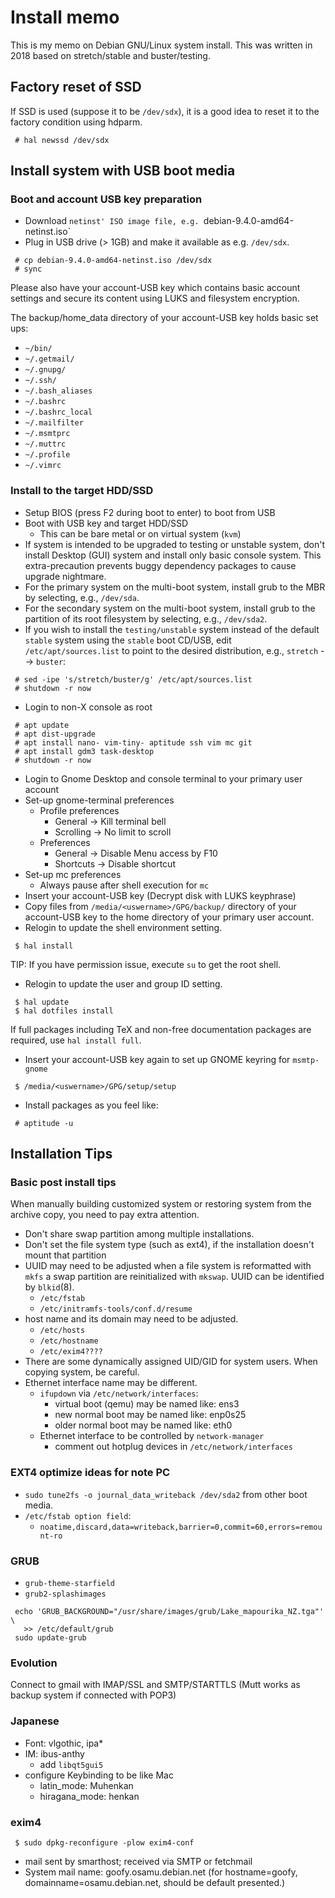 # Install memo
<!---
vim:se tw=78 ai si sts=4 et:
-->

This is my memo on Debian GNU/Linux system install.  This was written in 2018
based on stretch/stable and buster/testing.

## Factory reset of SSD 

If SSD is used (suppose it to be `/dev/sdx`), it is a good idea to reset it to
the factory condition using hdparm.

```
 # hal newssd /dev/sdx
```
## Install system with USB boot media

### Boot and account USB key preparation

* Download `netinst' ISO image file, e.g. `debian-9.4.0-amd64-netinst.iso`
* Plug in USB drive (> 1GB) and make it available as e.g. `/dev/sdx`.

```
 # cp debian-9.4.0-amd64-netinst.iso /dev/sdx
 # sync
```

Please also have your account-USB key which contains basic account settings
and secure its content using LUKS and filesystem encryption.

The backup/home_data directory of your account-USB key holds basic set ups:

* `~/bin/`
* `~/.getmail/`
* `~/.gnupg/`
* `~/.ssh/`
* `~/.bash_aliases`
* `~/.bashrc`
* `~/.bashrc_local`
* `~/.mailfilter`
* `~/.msmtprc`
* `~/.muttrc`
* `~/.profile`
* `~/.vimrc`

### Install to the target HDD/SSD

* Setup BIOS (press F2 during boot to enter) to boot from USB
* Boot with USB key and target HDD/SSD
    * This can be bare metal or on virtual system (`kvm`)
* If system is intended to be upgraded to testing or unstable system, don't
  install Desktop (GUI) system and install only basic console system.  This
  extra-precaution prevents buggy dependency packages to cause upgrade
  nightmare.  
* For the primary system on the multi-boot system, install grub to the MBR
  by selecting, e.g., `/dev/sda`.
* For the secondary system on the multi-boot system, install grub to the
  partition of its root filesystem by selecting, e.g., `/dev/sda2`.
* If you wish to install the `testing/unstable` system instead of the
  default `stable` system using the `stable` boot CD/USB, edit
  `/etc/apt/sources.list` to point to the desired distribution, e.g.,
  `stretch` --> `buster`:
```
 # sed -ipe 's/stretch/buster/g' /etc/apt/sources.list
 # shutdown -r now
```
* Login to non-X console as root
```
 # apt update
 # apt dist-upgrade
 # apt install nano- vim-tiny- aptitude ssh vim mc git
 # apt install gdm3 task-desktop
 # shutdown -r now
```
* Login to Gnome Desktop and console terminal to your primary user account
* Set-up gnome-terminal preferences
    * Profile preferences
        * General -> Kill terminal bell
        * Scrolling -> No limit to scroll
    * Preferences
        * General   -> Disable Menu access by F10
        * Shortcuts -> Disable shortcut
* Set-up mc preferences
    * Always pause after shell execution for `mc`
* Insert your account-USB key (Decrypt disk with LUKS keyphrase)
* Copy files from `/media/<uswername>/GPG/backup/` directory of your
  account-USB key to the home directory of your primary user account.
* Relogin to update the shell environment setting.
```
 $ hal install
```

TIP: If you have permission issue, execute `su` to get the root shell.

* Relogin to update the  user and group ID setting.
```
 $ hal update
 $ hal dotfiles install
```
If full packages including TeX and non-free documentation packages are
required, use `hal install full`.

* Insert your account-USB key again to set up GNOME keyring for `msmtp-gnome`

```
 $ /media/<uswername>/GPG/setup/setup
```

* Install packages as you feel like:

```
 # aptitude -u
```


## Installation Tips


### Basic post install tips

When manually building customized system or restoring system from the archive
copy, you need to pay extra attention.

* Don't share swap partition among multiple installations.
* Don't set the file system type (such as ext4), if the installation doesn't
  mount that partition
* UUID may need to be adjusted when a file system is reformatted with `mkfs` a
  swap partition are reinitialized with `mkswap`.  UUID can be identified
  by `blkid`(8).
    * `/etc/fstab`
    * `/etc/initramfs-tools/conf.d/resume` 
* host name and its domain may need to be adjusted.
    * `/etc/hosts`
    * `/etc/hostname`
    * `/etc/exim4????`
* There are some dynamically assigned UID/GID for system users.  When copying
  system, be careful.
* Ethernet interface name may be different.
    * `ifupdown` via `/etc/network/interfaces`:
        * virtual boot (qemu) may be named like: ens3
        * new normal boot may be named like: enp0s25
        * older normal boot may be named like: eth0
    * Ethernet interface to be controlled by `network-manager`
        * comment out hotplug devices in `/etc/network/interfaces`


### EXT4 optimize ideas for note PC

* `sudo tune2fs -o journal_data_writeback /dev/sda2` from other boot media.
* `/etc/fstab option field`:
 	* `noatime,discard,data=writeback,barrier=0,commit=60,errors=remount-ro`

### GRUB

* `grub-theme-starfield`
* `grub2-splashimages`

```
 echo 'GRUB_BACKGROUND="/usr/share/images/grub/Lake_mapourika_NZ.tga"' \
   >> /etc/default/grub
 sudo update-grub
```

### Evolution

Connect to gmail with IMAP/SSL and SMTP/STARTTLS
(Mutt works as backup system if connected with POP3)

### Japanese

* Font: vlgothic, ipa*
* IM: ibus-anthy
    * add `libqt5gui5`
* configure Keybinding to be like Mac
    * latin_mode: Muhenkan
    * hiragana_mode: henkan

### exim4

```
 $ sudo dpkg-reconfigure -plow exim4-conf
```

* mail sent by smarthost; received via SMTP or fetchmail
* System mail name: goofy.osamu.debian.net (for hostname=goofy,
  domainname=osamu.debian.net, should be default presented.)

